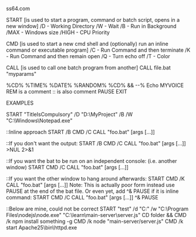 ss64.com

START [is used to start a program, command or batch script, opens in a new window]
/D - Working Directory
/W - Wait
/B - Run in Background
/MAX - Windows size
/HIGH - CPU Priority


CMD [is used to start a new cmd shell and (optionally) run an inline command or executable program]
/C - Run Command and then terminate
/K - Run Command and then remain open
/Q - Turn echo off
/T - Color

CALL [is used to call one batch program from another]
CALL file.bat "myparams"

%CD%
%TIME%
%DATE%
%RANDOM%
%CD%
&&
--%
Echo MYVOICE
REM is a comment
:: is also comment
PAUSE
EXIT


EXAMPLES

START "TitleIsCompulsory" /D "D:\MyProject" /B /W "C:\Windows\Notepad.exe"

::Inline approach
START /B CMD /C CALL "foo.bat" [args [...]]

::If you don't want the output:
START /B CMD /C CALL "foo.bat" [args [...]] >NUL 2>&1

::If you want the bat to be run on an independent console: (i.e. another window)
START CMD /C CALL "foo.bat" [args [...]]

::If you want the other window to hang around afterwards:
START CMD /K CALL "foo.bat" [args [...]]
Note: This is actually poor form instead use PAUSE at the end of the bat file. Or even yet, add ^& PAUSE if it is inline command:
START CMD /C CALL "foo.bat" [args [...]] ^& PAUSE

::Below are mine, could not be correct
START "test" /d "C:\" /w "C:\Program Files\nodejs\node.exe" "C:\learn\main-server\server.js"
CD folder && CMD /k npm install something -g
CMD /k node "main-server/server.js"
CMD /k start Apache25\bin\httpd.exe


